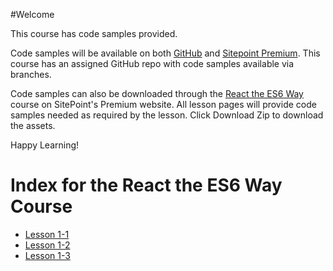 #Welcome

This course has code samples provided.

Code samples will be available on both [GitHub](https://github.com/learnable-content/React-the-ES6-Way) and [Sitepoint Premium](https://www.sitepoint.com/premium/). This course has an assigned GitHub repo with code samples available via branches.

Code samples can also be downloaded through the [React the ES6 Way](https://www.sitepoint.com/premium/courses/react-the-es6-way-2914/) course on SitePoint's Premium website. All lesson pages will provide code samples needed as required by the lesson. Click Download Zip to download the assets.


Happy Learning!


# Index for the React the ES6 Way Course

* [Lesson 1-1](React-the-ES6-Way/blob/lesson1.1/readme.md)
* [Lesson 1-2](React-the-ES6-Way/blob/lesson1.2/readme.md)
* [Lesson 1-3](React-the-ES6-Way/blob/lesson1.3/readme.md)
